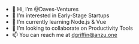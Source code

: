 - 👋 Hi, I’m @Daves-Ventures
- 👀 I’m interested in Early-Stage Startups
- 🌱 I’m currently learning Node.js & Vue
- 💞️ I’m looking to collaborate on Productivity Tools
- 📫 You can reach me at dgriffin@anzu.one

<!---
Daves-Ventures/Daves-Ventures is a ✨ special ✨ repository because its `README.md` (this file) appears on your GitHub profile.
You can click the Preview link to take a look at your changes.
--->
